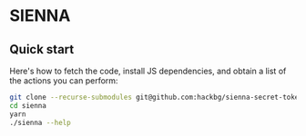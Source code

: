 # SIENNA

## Quick start

Here's how to fetch the code, install JS dependencies,
and obtain a list of the actions you can perform:

```sh
git clone --recurse-submodules git@github.com:hackbg/sienna-secret-token.git sienna 
cd sienna
yarn
./sienna --help
```
